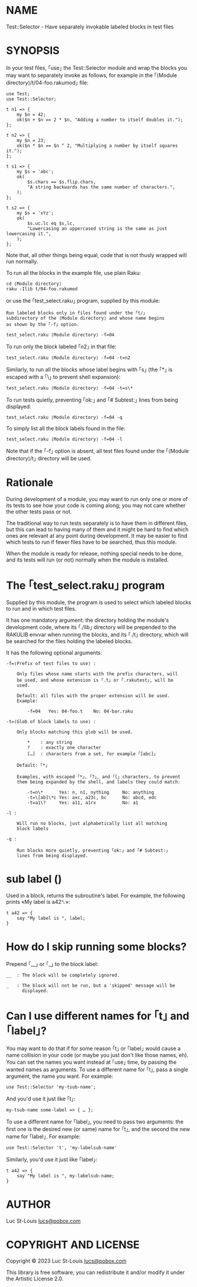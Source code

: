 NAME
====

Test::Selector - Have separately invokable labeled blocks in test files

SYNOPSIS
========

In your test files, ｢use｣ the Test::Selector module and wrap the blocks you may want to separately invoke as follows, for example in the ｢⟨Module directory⟩/t/04-foo.rakumod｣ file:

    use Test;
    use Test::Selector;

    t n1 => {
        my $n = 42;
        ok($n + $n == 2 * $n, "Adding a number to itself doubles it.");
    };

    t n2 => {
        my $n = 23;
        ok($n * $n == $n ^ 2, "Multiplying a number by itself squares it.");
    };

    t s1 => {
        my $s = 'abc';
        ok(
            $s.chars == $s.flip.chars,
            "A string backwards has the same number of characters.",
        );
    };

    t s2 => {
        my $s = 'xYz';
        ok(
            $s.uc.lc eq $s,lc,
            "Lowercasing an uppercased string is the same as just lowercasing it.",
        );
    };

Note that, all other things being equal, code that is not thusly wrapped will run normally.

To run all the blocks in the example file, use plain Raku:

    cd ⟨Module directory⟩
    raku -Ilib t/04-foo.rakumod

or use the ｢test_select.raku｣ program, supplied by this module:

    Run labeled blocks only in files found under the ｢t/｣
    subdirectory of the ⟨Module directory⟩ and whose name begins
    as shown by the ｢-f｣ option.

    test_select.raku ⟨Module directory⟩ -f=04

To run only the block labeled ｢n2｣ in that file:

    test_select.raku ⟨Module directory⟩ -f=04 -t=n2

Similarly, to run all the blocks whose label begins with ｢s｣ (the ｢*｣ is escaped with a ｢\｣ to prevent shell expansion):

    test_select.raku ⟨Module directory⟩ -f=04 -t=s\*

To run tests quietly, preventing ｢ok:｣ and ｢# Subtest:｣ lines from being displayed:

    test_select.raku ⟨Module directory⟩ -f=04 -q

To simply list all the block labels found in the file:

    test_select.raku ⟨Module directory⟩ -f=04 -l

Note that if the ｢-f｣ option is absent, all test files found under the ｢⟨Module directory⟩/t｣ directory will be used.

Rationale
=========

During development of a module, you may want to run only one or more of its tests to see how your code is coming along; you may not care whether the other tests pass or not.

The traditional way to run tests separately is to have them in different files, but this can lead to having many of them and it might be hard to find which ones are relevant at any point during development. It may be easier to find which tests to run if fewer files have to be searched, thus this module.

When the module is ready for release, nothing special needs to be done, and its tests will run (or not) normally when the module is installed.

The ｢test_select.raku｣ program
==============================

Supplied by this module, the program is used to select which labeled blocks to run and in which test files.

It has one mandatory argument: the directory holding the module's development code, where its ｢./lib｣ directory will be prepended to the RAKULIB envvar when running the blocks, and its ｢./t｣ directory, which will be searched for the files holding the labeled blocks.

It has the following optional arguments:

    -f=⟨Prefix of test files to use⟩ :

        Only files whose name starts with the prefix characters, will
        be used, and whose extension is ｢.t｣ or ｢.rakutest｣, will be
        used.

        Default: all files with the proper extension will be used.
        Example:

            -f=04   Yes: 04-foo.t    No: 04-bar.raku

    -t=⟨Glob of block labels to use⟩ :

        Only blocks matching this glob will be used.

            *    : any string
            ?    : exactly one character
            […]  : characters from a set, for example ｢[abc]｣

        Default: ｢*｣

        Examples, with escaped ｢*｣, ｢?｣, and ｢[｣ characters, to prevent
        them being expanded by the shell, and labels they could match:

            -t=n\*      Yes: n, n1, nything     No: anything
            -t=\[ab]\*c Yes: axc, a23c, bc      No: abcd, edc
            -t=a1\?     Yes: a11, a1rx          No: a1

    -l :

        Will run no blocks, just alphabetically list all matching
        block labels
        
    -q :

        Run blocks more quietly, preventing ｢ok:｣ and ｢# Subtest:｣
        lines from being displayed.

sub label ()
============

Used in a block, returns the subroutine's label. For example, the following prints «My label is a42␤»:

    t a42 => {
        say "My label is ", label;
    }

How do I skip running some blocks?
==================================

Prepend ｢__｣ or ｢_｣ to the block label:

    __  : The block will be completely ignored.

    _   : The block will not be run, but a 'skipped' message will be
          displayed.

Can I use different names for ｢t｣ and ｢label｣?
==============================================

You may want to do that if for some reason ｢t｣ or ｢label｣ would cause a name collision in your code (or maybe you just don't like those names, eh). You can set the names you want instead at ｢use｣ time, by passing the wanted names as arguments. To use a different name for ｢t｣, pass a single argument, the name you want. For example:

    use Test::Selector 'my-tsub-name';

And you'd use it just like ｢t｣:

    my-tsub-name some-label => { … };

To use a different name for ｢label｣, you need to pass two arguments: the first one is the desired new (or same) name for ｢t｣, and the second the new name for ｢label｣. For example:

    use Test::Selector 't', 'my-labelsub-name'

Similarly, you'd use it just like ｢label｣:

    t a42 => {
        say "My label is ", my-labelsub-name;
    }

AUTHOR
======

Luc St-Louis <lucs@pobox.com>

COPYRIGHT AND LICENSE
=====================

Copyright © 2023 Luc St-Louis <lucs@pobox.com>

This library is free software; you can redistribute it and/or modify it under the Artistic License 2.0.

